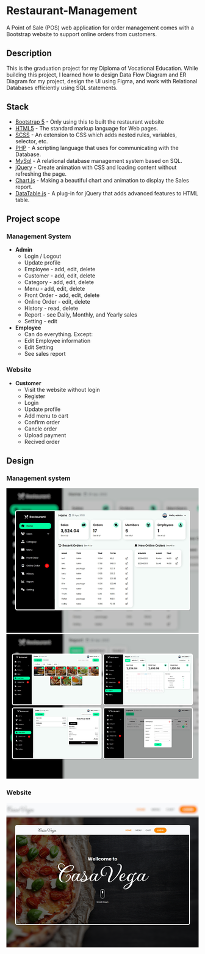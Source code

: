 # Restaurant-Management

A Point of Sale (POS) web application for order management comes with a Bootstrap website to support online orders from customers.

## Description

This is the graduation project for my Diploma of Vocational Education. While building this project, I learned how to design Data Flow Diagram and ER Diagram for my project, design the UI using Figma, and work with Relational Databases efficiently using SQL statements. 

## Stack

- [Bootstrap 5](https://getbootstrap.com/) - Only using this to built the restaurant website
- [HTML5](https://www.w3schools.com/html/) - The standard markup language for Web pages.
- [SCSS](https://sass-lang.com/) - An extension to CSS which adds nested rules, variables, selector, etc.
- [PHP](https://www.php.net/) - A scripting language that uses for communicating with the Database.
- [MySql](https://www.mysql.com/) - A relational database management system based on SQL.
- [jQuery](https://jquery.com/) - Create animation with CSS and loading content without refreshing the page.
- [Chart.js](https://www.chartjs.org/) - Making a beautiful chart and animation to display the Sales report.
- [DataTable.js](https://datatables.net/) - A plug-in for jQuery that adds advanced features to HTML table.

## Project scope

### Management System
- **Admin**
  - Login / Logout
  - Update profile
  - Employee - add, edit, delete 
  - Customer - add, edit, delete 
  - Category - add, edit, delete 
  - Menu - add, edit, delete 
  - Front Order - add, edit, delete 
  - Online Order - edit, delete 
  - History - read, delete 
  - Report - see Daily, Monthly, and Yearly sales
  - Setting - edit
- **Employee**
  - Can do everything. Except:
  - Edit Employee information
  - Edit Setting
  - See sales report 
  
### Website
- **Customer**
  - Visit the website without login
  - Register
  - Login
  - Update profile
  - Add menu to cart
  - Confirm order
  - Cancle order
  - Upload payment
  - Recived order

## Design

### Management system

![Home-Page](asset/design/management/home.png)
![Mixing-Pages](asset/design/management/mixing.jpg)

### Website

![Home-Page](asset/design/website/1.png)